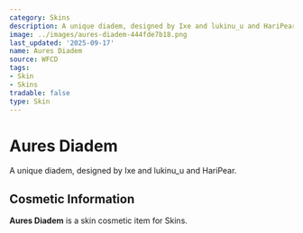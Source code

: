 ```yaml
---
category: Skins
description: A unique diadem, designed by Ixe and lukinu_u and HariPear.
image: ../images/aures-diadem-444fde7b18.png
last_updated: '2025-09-17'
name: Aures Diadem
source: WFCD
tags:
- Skin
- Skins
tradable: false
type: Skin
---
```


# Aures Diadem

A unique diadem, designed by Ixe and lukinu_u and HariPear.

## Cosmetic Information

**Aures Diadem** is a skin cosmetic item for Skins.

